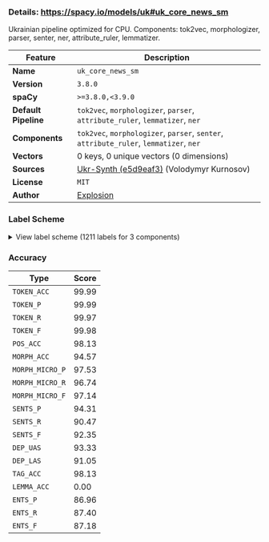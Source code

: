 ### Details: https://spacy.io/models/uk#uk_core_news_sm

Ukrainian pipeline optimized for CPU. Components: tok2vec, morphologizer, parser, senter, ner, attribute_ruler, lemmatizer.

| Feature | Description |
| --- | --- |
| **Name** | `uk_core_news_sm` |
| **Version** | `3.8.0` |
| **spaCy** | `>=3.8.0,<3.9.0` |
| **Default Pipeline** | `tok2vec`, `morphologizer`, `parser`, `attribute_ruler`, `lemmatizer`, `ner` |
| **Components** | `tok2vec`, `morphologizer`, `parser`, `senter`, `attribute_ruler`, `lemmatizer`, `ner` |
| **Vectors** | 0 keys, 0 unique vectors (0 dimensions) |
| **Sources** | [Ukr-Synth (e5d9eaf3)](https://huggingface.co/datasets/ukr-models/Ukr-Synth) (Volodymyr Kurnosov) |
| **License** | `MIT` |
| **Author** | [Explosion](https://explosion.ai) |

### Label Scheme

<details>

<summary>View label scheme (1211 labels for 3 components)</summary>

| Component | Labels |
| --- | --- |
| **`morphologizer`** | `POS=CCONJ`, `Degree=Cmp\|POS=ADV`, `Aspect=Imp\|Mood=Ind\|Number=Plur\|POS=VERB\|Person=3\|Tense=Pres\|VerbForm=Fin`, `Animacy=Inan\|Case=Nom\|Gender=Fem\|Number=Plur\|POS=NOUN`, `Animacy=Inan\|Case=Gen\|Gender=Masc\|Number=Sing\|POS=NOUN`, `Animacy=Inan\|Case=Ins\|Gender=Fem\|Number=Sing\|POS=NOUN`, `POS=PUNCT`, `Case=Gen\|Number=Plur\|POS=DET\|PronType=Dem`, `Animacy=Inan\|Case=Gen\|Gender=Fem\|Number=Plur\|POS=NOUN`, `POS=ADV\|PronType=Rel`, `POS=PART`, `Aspect=Imp\|Mood=Ind\|Number=Plur\|POS=VERB\|Tense=Past\|VerbForm=Fin`, `Aspect=Imp\|POS=VERB\|VerbForm=Inf`, `Animacy=Inan\|Case=Nom\|Gender=Masc\|Number=Plur\|POS=NOUN`, `Animacy=Anim\|Case=Nom\|Gender=Masc\|Number=Plur\|POS=NOUN`, `Animacy=Inan\|Case=Acc\|Gender=Masc\|Number=Plur\|POS=NOUN`, `Case=Loc\|POS=ADP`, `Case=Loc\|Gender=Masc\|Number=Sing\|POS=ADJ`, `Animacy=Inan\|Case=Loc\|Gender=Masc\|Number=Sing\|POS=NOUN`, `Animacy=Anim\|Case=Nom\|Gender=Masc\|Number=Sing\|POS=NOUN`, `Animacy=Anim\|Case=Nom\|Gender=Masc\|NameType=Giv\|Number=Sing\|POS=PROPN`, `Animacy=Anim\|Case=Nom\|Gender=Masc\|NameType=Sur\|Number=Sing\|POS=PROPN`, `POS=ADV`, `Aspect=Imp\|Gender=Masc\|Mood=Ind\|Number=Sing\|POS=VERB\|Tense=Past\|VerbForm=Fin`, `Animacy=Inan\|Case=Loc\|Gender=Masc\|Number=Plur\|POS=NOUN`, `Case=Gen\|POS=ADP`, `Animacy=Inan\|Case=Gen\|Gender=Neut\|Number=Sing\|POS=PRON\|PronType=Dem`, `Case=Loc\|Gender=Masc\|NumType=Ord\|Number=Sing\|POS=ADJ\|Uninflect=Yes`, `Abbr=Yes\|Animacy=Inan\|Case=Loc\|Gender=Masc\|Number=Sing\|POS=NOUN\|Uninflect=Yes`, `Case=Nom\|NumType=Card\|POS=DET\|PronType=Ind`, `Animacy=Anim\|Case=Gen\|Gender=Masc\|Number=Plur\|POS=NOUN`, `Animacy=Inan\|Case=Acc\|Gender=Neut\|Number=Sing\|POS=NOUN`, `Case=Gen\|Number=Plur\|POS=ADJ`, `Animacy=Inan\|Case=Gen\|Gender=Neut\|Number=Plur\|POS=NOUN`, `Case=Loc\|Number=Plur\|POS=ADJ`, `POS=SCONJ`, `Aspect=Imp\|Mood=Ind\|Number=Sing\|POS=VERB\|Person=3\|Tense=Pres\|VerbForm=Fin`, `Aspect=Perf\|POS=VERB\|VerbForm=Inf`, `Degree=Pos\|POS=ADV`, `Aspect=Imp\|Mood=Ind\|Number=Sing\|POS=VERB\|Person=1\|Tense=Pres\|VerbForm=Fin`, `Animacy=Anim\|Case=Nom\|Number=Plur\|POS=PRON\|Person=2\|PronType=Prs`, `Aspect=Perf\|Mood=Ind\|Number=Plur\|POS=VERB\|Person=2\|Tense=Fut\|VerbForm=Fin`, `Animacy=Inan\|Case=Acc\|Gender=Masc\|Number=Sing\|POS=DET\|Poss=Yes\|PronType=Prs\|Reflex=Yes`, `Animacy=Inan\|Case=Acc\|Gender=Masc\|Number=Sing\|POS=NOUN`, `Case=Loc\|Gender=Neut\|Number=Sing\|POS=DET\|PronType=Dem`, `Animacy=Inan\|Case=Loc\|Gender=Neut\|Number=Sing\|POS=NOUN`, `Animacy=Inan\|Case=Acc\|Gender=Masc\|Number=Sing\|POS=DET\|PronType=Dem`, `Animacy=Inan\|Case=Acc\|Degree=Pos\|Gender=Masc\|Number=Sing\|POS=ADJ`, `Animacy=Inan\|Case=Acc\|Gender=Masc\|Number=Sing\|POS=ADJ`, `Aspect=Perf\|Mood=Ind\|POS=VERB\|Person=0\|VerbForm=Fin`, `Case=Gen\|Gender=Masc\|NumType=Ord\|Number=Sing\|POS=ADJ\|Uninflect=Yes`, `Animacy=Inan\|Case=Loc\|Gender=Fem\|Number=Sing\|POS=PROPN`, `Aspect=Imp\|Mood=Ind\|Number=Plur\|POS=VERB\|Person=1\|Tense=Pres\|VerbForm=Fin`, `Animacy=Anim\|Case=Acc\|Number=Plur\|POS=DET\|PronType=Tot`, `POS=PART\|Polarity=Neg`, `Animacy=Inan\|Case=Gen\|Gender=Neut\|Number=Plur\|POS=NOUN\|Uninflect=Yes`, `Animacy=Inan\|Case=Gen\|Gender=Fem\|Number=Sing\|POS=NOUN`, `POS=PUNCT\|PunctType=Quot`, `POS=PUNCT\|PunctType=Dash`, `Aspect=Perf\|Gender=Masc\|Mood=Ind\|Number=Sing\|POS=VERB\|Tense=Past\|VerbForm=Fin`, `POS=ADV\|PronType=Dem`, `Animacy=Inan\|Case=Nom\|Gender=Fem\|Number=Sing\|POS=NOUN`, `Animacy=Inan\|Case=Gen\|Gender=Fem\|Number=Sing\|POS=PROPN`, `Case=Acc\|POS=ADP`, `Animacy=Inan\|Case=Acc\|Gender=Fem\|Number=Sing\|POS=NOUN`, `Case=Gen\|Gender=Masc\|Number=Sing\|POS=DET\|PronType=Ind`, `Aspect=Perf\|Case=Gen\|Gender=Masc\|Number=Sing\|POS=ADJ\|VerbForm=Part\|Voice=Pass`, `Animacy=Inan\|Case=Gen\|Gender=Neut\|Number=Sing\|POS=NOUN`, `Foreign=Yes\|POS=X`, `Aspect=Perf\|Mood=Ind\|Number=Plur\|POS=VERB\|Tense=Past\|VerbForm=Fin`, `Case=Ins\|POS=ADP`, `Animacy=Inan\|Case=Ins\|Gender=Fem\|Number=Plur\|POS=NOUN`, `Animacy=Inan\|Case=Acc\|Gender=Neut\|Number=Sing\|POS=PRON\|PronType=Dem`, `Case=Nom\|Number=Plur\|POS=ADJ`, `Animacy=Anim\|Case=Nom\|Gender=Fem\|Number=Plur\|POS=NOUN`, `Abbr=Yes\|Animacy=Inan\|Case=Gen\|Gender=Neut\|Number=Sing\|POS=NOUN\|Uninflect=Yes`, `Animacy=Inan\|Case=Nom\|Gender=Masc\|Number=Sing\|POS=NOUN`, `Animacy=Inan\|Case=Nom\|Gender=Fem\|Number=Sing\|POS=PROPN`, `Animacy=Inan\|Case=Acc\|Number=Ptan\|POS=NOUN`, `Case=Nom\|Number=Plur\|POS=DET\|PronType=Rel`, `Case=Ins\|Number=Plur\|POS=PRON\|Person=3\|PronType=Prs`, `Aspect=Imp\|Mood=Ind\|Number=Plur\|POS=AUX\|Tense=Past\|VerbForm=Fin`, `Aspect=Perf\|Case=Nom\|Number=Plur\|POS=ADJ\|VerbForm=Part\|Voice=Pass`, `Aspect=Perf\|Case=Nom\|Gender=Masc\|Number=Sing\|POS=ADJ\|VerbForm=Part\|Voice=Pass`, `Case=Nom\|Number=Plur\|POS=DET\|Person=3\|Poss=Yes\|PronType=Prs\|Uninflect=Yes`, `Animacy=Inan\|Case=Nom\|Gender=Neut\|Number=Plur\|POS=NOUN`, `Aspect=Imp\|Gender=Masc\|Mood=Ind\|Number=Sing\|POS=AUX\|Tense=Past\|VerbForm=Fin`, `Case=Ins\|Degree=Pos\|Gender=Masc\|Number=Sing\|POS=ADJ`, `Animacy=Inan\|Case=Dat\|POS=PRON\|PronType=Neg`, `Case=Nom\|Degree=Pos\|Number=Plur\|POS=ADJ`, `Animacy=Anim\|Case=Acc\|Gender=Masc\|Number=Plur\|POS=NOUN`, `POS=SPACE`, `Case=Nom\|Gender=Fem\|Number=Sing\|POS=DET\|PronType=Tot`, `Case=Ins\|Gender=Fem\|Number=Sing\|POS=ADJ`, `Animacy=Inan\|Case=Ins\|Gender=Masc\|Number=Sing\|POS=NOUN`, `Animacy=Inan\|Case=Nom\|Gender=Neut\|Number=Sing\|POS=PRON\|PronType=Dem`, `Case=Nom\|Gender=Masc\|Number=Sing\|POS=ADJ`, `Case=Gen\|Degree=Pos\|Number=Plur\|POS=ADJ`, `Aspect=Perf\|Mood=Ind\|Number=Sing\|POS=VERB\|Person=3\|Tense=Fut\|VerbForm=Fin`, `Case=Ins\|Gender=Masc\|Number=Sing\|POS=ADJ`, `Aspect=Perf\|POS=VERB\|Tense=Past\|VerbForm=Conv`, `Animacy=Inan\|Case=Acc\|Gender=Fem\|Number=Plur\|POS=NOUN`, `Aspect=Imp\|Case=Gen\|Gender=Neut\|Number=Sing\|POS=ADJ\|VerbForm=Part\|Voice=Pass`, `Aspect=Perf\|Mood=Ind\|Number=Plur\|POS=VERB\|Person=3\|Tense=Fut\|VerbForm=Fin`, `Case=Acc\|Degree=Cmp\|Gender=Fem\|Number=Sing\|POS=ADJ`, `Animacy=Inan\|Case=Loc\|Gender=Fem\|Number=Sing\|POS=NOUN`, `Animacy=Inan\|Case=Acc\|Degree=Pos\|Number=Plur\|POS=ADJ`, `Case=Loc\|Degree=Pos\|Gender=Fem\|Number=Sing\|POS=ADJ`, `Animacy=Anim\|Case=Gen\|Number=Plur\|POS=PRON\|Person=2\|PronType=Prs`, `Case=Nom\|NumType=Card\|POS=DET\|PronType=Dem`, `Animacy=Anim\|Case=Gen\|Number=Ptan\|POS=NOUN`, `Animacy=Inan\|Case=Loc\|Gender=Masc\|Number=Sing\|POS=PROPN`, `Case=Gen\|Gender=Masc\|Number=Sing\|POS=ADJ`, `Animacy=Anim\|Case=Acc\|Gender=Fem\|Number=Sing\|POS=NOUN`, `Aspect=Perf\|Case=Gen\|Number=Plur\|POS=ADJ\|VerbForm=Part\|Voice=Pass`, `Case=Nom\|Gender=Fem\|Number=Sing\|POS=PRON\|Person=3\|PronType=Prs`, `Aspect=Perf\|Gender=Fem\|Mood=Ind\|Number=Sing\|POS=VERB\|Tense=Past\|VerbForm=Fin`, `Animacy=Inan\|Case=Gen\|Number=Ptan\|POS=NOUN`, `Abbr=Yes\|Animacy=Anim\|Case=Nom\|Gender=Masc\|NameType=Giv\|Number=Sing\|POS=PROPN\|Uninflect=Yes`, `Abbr=Yes\|Animacy=Anim\|Case=Nom\|Gender=Masc\|NameType=Sur\|Number=Sing\|POS=PROPN\|Uninflect=Yes`, `Animacy=Anim\|Case=Nom\|Gender=Masc\|Number=Sing\|POS=PRON\|PronType=Int`, `Animacy=Inan\|Case=Nom\|Gender=Neut\|Number=Sing\|POS=PRON\|PronType=Int`, `Case=Acc\|Gender=Neut\|Number=Sing\|POS=ADJ`, `Case=Nom\|Gender=Fem\|Number=Sing\|POS=ADJ`, `Animacy=Anim\|Case=Nom\|Number=Plur\|POS=PRON\|Person=1\|PronType=Prs`, `Animacy=Inan\|Case=Acc\|Number=Plur\|POS=ADJ`, `Animacy=Inan\|Case=Nom\|Gender=Masc\|Number=Sing\|POS=PROPN\|Uninflect=Yes`, `Aspect=Perf\|Mood=Ind\|Number=Plur\|POS=VERB\|Person=1\|Tense=Fut\|VerbForm=Fin`, `Case=Gen\|Gender=Fem\|Number=Sing\|POS=ADJ`, `Case=Acc\|Gender=Neut\|NumType=Ord\|Number=Sing\|POS=ADJ\|Uninflect=Yes`, `Animacy=Inan\|Case=Dat\|Gender=Neut\|Number=Sing\|POS=NOUN`, `Case=Nom\|Gender=Fem\|Number=Sing\|POS=DET\|PronType=Rel`, `Animacy=Anim\|Case=Gen\|Gender=Fem\|Number=Sing\|POS=NOUN`, `Aspect=Perf\|Case=Loc\|Degree=Pos\|Gender=Masc\|Number=Sing\|POS=ADJ\|VerbForm=Part\|Voice=Pass`, `Animacy=Anim\|Case=Gen\|Gender=Masc\|Number=Sing\|POS=NOUN`, `Case=Gen\|Degree=Pos\|Gender=Masc\|Number=Sing\|POS=ADJ`, `Case=Nom\|NumType=Card\|POS=NUM\|Uninflect=Yes`, `Case=Nom\|Degree=Pos\|Gender=Neut\|Number=Sing\|POS=ADJ`, `Animacy=Inan\|Case=Nom\|Gender=Neut\|Number=Sing\|POS=NOUN`, `Animacy=Inan\|Case=Acc\|Number=Plur\|POS=DET\|PronType=Tot`, `Case=Ins\|Gender=Masc\|Number=Sing\|POS=DET\|PronType=Dem`, `Animacy=Inan\|Case=Gen\|Gender=Masc\|Number=Sing\|POS=PROPN`, `Abbr=Yes\|Animacy=Inan\|Case=Acc\|Gender=Masc\|Number=Sing\|POS=PROPN\|Uninflect=Yes`, `Animacy=Anim\|Case=Nom\|Gender=Fem\|Number=Sing\|POS=NOUN`, `Animacy=Anim\|Case=Nom\|Gender=Fem\|NameType=Giv\|Number=Sing\|POS=PROPN`, `Animacy=Anim\|Case=Nom\|Gender=Fem\|NameType=Sur\|Number=Sing\|POS=PROPN`, `Animacy=Anim\|Case=Dat\|Gender=Masc\|Number=Sing\|POS=NOUN`, `Animacy=Anim\|Case=Acc\|Gender=Fem\|NameType=Giv\|Number=Sing\|POS=PROPN`, `Animacy=Anim\|Case=Acc\|Gender=Fem\|NameType=Sur\|Number=Sing\|POS=PROPN`, `Case=Acc\|Gender=Masc\|Number=Sing\|POS=DET\|Person=3\|Poss=Yes\|PronType=Prs\|Uninflect=Yes`, `Animacy=Anim\|Case=Nom\|Number=Sing\|POS=PRON\|Person=1\|PronType=Prs`, `Animacy=Inan\|Case=Acc\|Gender=Fem\|Number=Sing\|POS=PROPN`, `Case=Acc\|Degree=Pos\|Gender=Fem\|Number=Sing\|POS=ADJ`, `Animacy=Anim\|Case=Ins\|Gender=Masc\|Number=Sing\|POS=NOUN`, `Animacy=Inan\|Case=Gen\|Gender=Masc\|Number=Plur\|POS=NOUN`, `Animacy=Inan\|Case=Nom\|Gender=Neut\|Number=Sing\|POS=NOUN\|Uninflect=Yes`, `Animacy=Inan\|Case=Gen\|Gender=Neut\|Number=Sing\|POS=NOUN\|Uninflect=Yes`, `Case=Loc\|Number=Plur\|POS=DET\|PronType=Ind`, `Animacy=Inan\|Case=Loc\|Gender=Neut\|Number=Sing\|POS=NOUN\|Uninflect=Yes`, `Animacy=Inan\|Case=Loc\|Gender=Fem\|Number=Plur\|POS=NOUN`, `Case=Ins\|Number=Plur\|POS=ADJ`, `Case=Gen\|NumType=Card\|POS=NUM\|Uninflect=Yes`, `Animacy=Anim\|Case=Gen\|Gender=Fem\|Number=Plur\|POS=NOUN`, `Case=Ins\|Gender=Masc\|Number=Sing\|POS=PRON\|Person=3\|PronType=Prs`, `Animacy=Anim\|Case=Dat\|Gender=Fem\|NameType=Giv\|Number=Sing\|POS=PROPN`, `Animacy=Anim\|Case=Nom\|Gender=Fem\|NameType=Sur\|Number=Sing\|POS=PROPN\|Uninflect=Yes`, `Abbr=Yes\|Animacy=Inan\|Case=Nom\|Gender=Neut\|Number=Sing\|POS=PROPN\|Uninflect=Yes`, `Animacy=Anim\|Case=Ins\|Gender=Masc\|Number=Plur\|POS=NOUN`, `Aspect=Perf\|Case=Acc\|Gender=Neut\|Number=Sing\|POS=ADJ\|VerbForm=Part\|Voice=Pass`, `Aspect=Imp\|Mood=Imp\|Number=Plur\|POS=VERB\|Person=2\|VerbForm=Fin`, `Case=Loc\|Gender=Neut\|NumType=Ord\|Number=Sing\|POS=ADJ\|Uninflect=Yes`, `Abbr=Yes\|Animacy=Inan\|Case=Loc\|Gender=Neut\|Number=Sing\|POS=NOUN\|Uninflect=Yes`, `Case=Acc\|NumType=Card\|POS=DET\|PronType=Ind`, `Case=Nom\|Gender=Masc\|Number=Sing\|POS=PRON\|Person=3\|PronType=Prs`, `Abbr=Yes\|Animacy=Inan\|Case=Ins\|Gender=Masc\|Number=Sing\|POS=NOUN\|Uninflect=Yes`, `Animacy=Inan\|Case=Ins\|Gender=Masc\|Number=Plur\|POS=NOUN`, `Case=Ins\|Gender=Masc\|Number=Sing\|POS=DET\|PronType=Tot`, `Case=Nom\|Degree=Pos\|Gender=Fem\|Number=Sing\|POS=ADJ`, `Case=Acc\|NumType=Card\|POS=NUM\|Uninflect=Yes`, `Animacy=Inan\|Case=Acc\|Gender=Fem\|NumType=Card\|Number=Plur\|POS=NOUN`, `Case=Gen\|Degree=Cmp\|Number=Plur\|POS=ADJ`, `Case=Acc\|Gender=Fem\|Number=Sing\|POS=DET\|Person=1\|Poss=Yes\|PronType=Prs`, `Case=Gen\|Number=Plur\|POS=DET\|Person=3\|Poss=Yes\|PronType=Prs`, `Animacy=Inan\|Case=Acc\|Degree=Pos\|Gender=Masc\|NumType=Ord\|Number=Sing\|POS=ADJ`, `Case=Ins\|Gender=Masc\|Number=Sing\|POS=DET\|PronType=Rel`, `Case=Acc\|Gender=Fem\|Number=Sing\|POS=DET\|PronType=Tot`, `Case=Acc\|Gender=Fem\|Number=Sing\|POS=ADJ`, `Case=Nom\|Number=Plur\|POS=DET\|PronType=Dem`, `Animacy=Anim\|Case=Nom\|Gender=Masc\|Number=Sing\|POS=PRON\|PronType=Rel`, `Degree=Abs\|POS=ADV`, `Animacy=Anim\|Case=Acc\|Gender=Masc\|Number=Sing\|POS=NOUN`, `Case=Nom\|Gender=Masc\|Number=Sing\|POS=DET\|PronType=Tot\|Variant=Short`, `Case=Dat\|Gender=Masc\|Number=Sing\|POS=PRON\|Person=3\|PronType=Prs`, `Case=Acc\|Gender=Fem\|Number=Sing\|POS=DET\|PronType=Dem`, `Hyph=Yes\|POS=ADJ\|Variant=Short`, `Case=Nom\|Degree=Sup\|Gender=Fem\|Number=Sing\|POS=ADJ`, `Degree=Sup\|POS=ADV`, `Case=Gen\|Gender=Masc\|Number=Sing\|POS=DET\|PronType=Dem`, `Case=Nom\|Gender=Fem\|Number=Sing\|POS=DET\|PronType=Dem`, `Animacy=Inan\|Case=Ins\|Gender=Neut\|Number=Sing\|POS=PRON\|PronType=Dem`, `Case=Acc\|Gender=Fem\|Number=Sing\|POS=PRON\|Person=3\|PronType=Prs`, `Case=Nom\|Gender=Neut\|Number=Sing\|POS=ADJ`, `Abbr=Yes\|Animacy=Inan\|Case=Nom\|Gender=Masc\|Number=Sing\|POS=PROPN\|Uninflect=Yes`, `Animacy=Inan\|Case=Acc\|Number=Plur\|POS=DET\|PronType=Rel`, `Abbr=Yes\|Animacy=Inan\|Case=Gen\|Gender=Fem\|Number=Sing\|POS=PROPN\|Uninflect=Yes`, `Case=Loc\|Gender=Fem\|Number=Sing\|POS=ADJ`, `Abbr=Yes\|Animacy=Anim\|Case=Ins\|Gender=Fem\|Number=Sing\|POS=PROPN\|Uninflect=Yes`, `Case=Acc\|Gender=Fem\|Number=Sing\|POS=DET\|Poss=Yes\|PronType=Prs\|Reflex=Yes`, `Case=Loc\|Degree=Pos\|Number=Plur\|POS=ADJ`, `Case=Gen\|Degree=Pos\|Gender=Fem\|Number=Sing\|POS=ADJ`, `Abbr=Yes\|Animacy=Inan\|Case=Gen\|Gender=Fem\|Number=Sing\|POS=NOUN\|Uninflect=Yes`, `Animacy=Inan\|Case=Nom\|Gender=Masc\|Number=Sing\|POS=PROPN`, `Animacy=Inan\|Case=Gen\|Number=Ptan\|POS=PROPN`, `Aspect=Imp\|Mood=Ind\|Number=Sing\|POS=VERB\|Person=3\|Polarity=Neg\|Tense=Pres\|VerbForm=Fin`, `Aspect=Imp\|POS=AUX\|VerbForm=Inf`, `Aspect=Imp\|Gender=Neut\|Mood=Ind\|Number=Sing\|POS=VERB\|Tense=Past\|VerbForm=Fin`, `Animacy=Inan\|Case=Nom\|Number=Plur\|POS=PROPN\|Uninflect=Yes`, `Case=Dat\|Gender=Masc\|Number=Sing\|POS=DET\|PronType=Dem`, `Case=Dat\|Degree=Pos\|Gender=Masc\|Number=Sing\|POS=ADJ`, `Animacy=Inan\|Case=Dat\|Gender=Masc\|Number=Sing\|POS=NOUN`, `POS=INTJ`, `Case=Acc\|Gender=Fem\|NumType=Ord\|Number=Sing\|POS=ADJ`, `Aspect=Imp\|Case=Acc\|Gender=Fem\|Number=Sing\|POS=ADJ\|VerbForm=Part\|Voice=Pass`, `Case=Loc\|Gender=Fem\|NumType=Ord\|Number=Sing\|POS=ADJ`, `Aspect=Imp\|Mood=Ind\|Number=Sing\|POS=AUX\|Person=3\|Tense=Fut\|VerbForm=Fin`, `Case=Acc\|Gender=Neut\|Number=Sing\|POS=DET\|PronType=Rel`, `Aspect=Perf\|Gender=Neut\|Mood=Ind\|Number=Sing\|POS=VERB\|Tense=Past\|VerbForm=Fin`, `Case=Dat\|Number=Plur\|POS=ADJ`, `Animacy=Inan\|Case=Dat\|Gender=Fem\|Number=Plur\|POS=NOUN`, `Abbr=Yes\|Animacy=Inan\|Case=Nom\|Gender=Neut\|Number=Sing\|POS=NOUN\|Uninflect=Yes`, `Case=Dat\|Gender=Fem\|Number=Sing\|POS=ADJ`, `Animacy=Inan\|Case=Dat\|Gender=Fem\|Number=Sing\|POS=NOUN`, `Case=Acc\|Number=Plur\|POS=PRON\|Person=3\|PronType=Prs`, `Animacy=Inan\|Case=Gen\|Foreign=Yes\|Gender=Masc\|Number=Sing\|POS=X\|Uninflect=Yes`, `Aspect=Imp\|Gender=Neut\|Mood=Ind\|Number=Sing\|POS=AUX\|Tense=Past\|VerbForm=Fin`, `Case=Acc\|Gender=Fem\|NumType=Card\|POS=NUM\|Uninflect=Yes`, `Animacy=Inan\|Case=Acc\|Gender=Neut\|Number=Plur\|POS=NOUN\|Uninflect=Yes`, `Case=Loc\|NumType=Card\|POS=NUM\|Uninflect=Yes`, `Aspect=Perf\|Case=Loc\|Number=Plur\|POS=ADJ\|VerbForm=Part\|Voice=Pass`, `Animacy=Anim\|Case=Dat\|Gender=Masc\|Number=Plur\|POS=NOUN`, `Animacy=Anim\|Case=Gen\|Number=Plur\|POS=PRON\|Person=1\|PronType=Prs`, `Case=Ins\|Gender=Fem\|Number=Sing\|POS=DET\|PronType=Ind`, `Animacy=Inan\|Case=Gen\|Gender=Neut\|Number=Sing\|POS=PRON\|PronType=Ind`, `Animacy=Inan\|Case=Nom\|Gender=Neut\|Number=Sing\|POS=PRON\|PronType=Rel`, `Animacy=Anim\|Case=Ins\|Number=Plur\|POS=PRON\|Person=1\|PronType=Prs`, `Case=Nom\|Gender=Masc\|Number=Sing\|POS=DET\|PronType=Rel`, `Animacy=Anim\|Case=Dat\|Gender=Fem\|Number=Plur\|POS=NOUN`, `Animacy=Anim\|Case=Gen\|Gender=Masc\|NameType=Giv\|Number=Sing\|POS=PROPN`, `Animacy=Anim\|Case=Gen\|Gender=Masc\|NameType=Sur\|Number=Sing\|POS=PROPN`, `Animacy=Anim\|Case=Acc\|Gender=Masc\|Number=Sing\|POS=DET\|Poss=Yes\|PronType=Prs\|Reflex=Yes`, `Animacy=Anim\|Case=Acc\|Gender=Masc\|NameType=Giv\|Number=Sing\|POS=PROPN`, `Animacy=Anim\|Case=Acc\|Gender=Masc\|NameType=Sur\|Number=Sing\|POS=PROPN`, `Animacy=Inan\|Case=Loc\|Number=Ptan\|POS=NOUN`, `Case=Gen\|Gender=Neut\|NumType=Ord\|Number=Sing\|POS=ADJ\|Uninflect=Yes`, `Case=Nom\|NumType=Card\|POS=NUM`, `POS=SYM`, `Case=Loc\|Gender=Neut\|NumType=Ord\|Number=Sing\|POS=ADJ`, `Case=Ins\|NumType=Card\|POS=NUM\|Uninflect=Yes`, `Case=Loc\|Gender=Masc\|Number=Sing\|POS=DET\|Poss=Yes\|PronType=Prs\|Reflex=Yes`, `Animacy=Inan\|Case=Ins\|Gender=Neut\|Number=Sing\|POS=NOUN`, `Case=Acc\|NumType=Card\|POS=NUM`, `Case=Gen\|Gender=Neut\|Number=Sing\|POS=ADJ`, `Abbr=Yes\|Animacy=Inan\|Case=Nom\|Gender=Fem\|Number=Sing\|POS=NOUN\|Uninflect=Yes`, `Case=Gen\|POS=PRON\|PronType=Prs\|Reflex=Yes`, `Animacy=Inan\|Case=Nom\|Gender=Neut\|Number=Sing\|POS=PRON\|PronType=Tot`, `Aspect=Imp\|Mood=Ind\|Number=Sing\|POS=VERB\|Person=3\|Tense=Fut\|VerbForm=Fin`, `Aspect=Imp\|Mood=Ind\|Number=Plur\|POS=VERB\|Person=1\|Tense=Fut\|VerbForm=Fin`, `Aspect=Perf\|Case=Ins\|Number=Plur\|POS=ADJ\|VerbForm=Part\|Voice=Pass`, `Case=Ins\|Degree=Pos\|Gender=Neut\|Number=Sing\|POS=ADJ`, `Aspect=Imp\|POS=VERB\|Tense=Pres\|VerbForm=Conv`, `Animacy=Inan\|Case=Acc\|Gender=Neut\|Number=Sing\|POS=PRON\|PronType=Tot`, `Abbr=Yes\|Animacy=Inan\|Case=Nom\|Gender=Masc\|Number=Sing\|POS=NOUN\|Uninflect=Yes`, `Abbr=Yes\|Animacy=Inan\|Case=Gen\|Gender=Masc\|Number=Sing\|POS=NOUN\|Uninflect=Yes`, `Case=Dat\|Number=Plur\|POS=PRON\|Person=3\|PronType=Prs`, `Animacy=Inan\|Case=Acc\|Number=Plur\|POS=DET\|Poss=Yes\|PronType=Prs\|Reflex=Yes`, `Animacy=Inan\|Case=Acc\|Gender=Neut\|Number=Plur\|POS=NOUN`, `Animacy=Anim\|Case=Acc\|Gender=Masc\|Number=Sing\|POS=ADJ`, `Case=Ins\|Degree=Pos\|Gender=Fem\|Number=Sing\|POS=ADJ`, `Aspect=Perf\|Mood=Imp\|Number=Plur\|POS=VERB\|Person=2\|VerbForm=Fin`, `Case=Dat\|POS=PRON\|PronType=Prs\|Reflex=Yes`, `Case=Nom\|Gender=Fem\|Number=Sing\|POS=DET\|PronType=Ind`, `Case=Loc\|Gender=Masc\|Number=Sing\|POS=DET\|PronType=Dem`, `Animacy=Inan\|Case=Acc\|Gender=Masc\|NumType=Card\|POS=NUM`, `Animacy=Inan\|Case=Acc\|Gender=Masc\|Number=Sing\|POS=PROPN\|Uninflect=Yes`, `Case=Nom\|Degree=Pos\|Gender=Masc\|NumType=Ord\|Number=Sing\|POS=ADJ`, `Animacy=Anim\|Case=Nom\|Gender=Fem\|NameType=Giv\|Number=Sing\|POS=PROPN\|Uninflect=Yes`, `Case=Gen\|NumType=Card\|POS=NUM`, `Case=Ins\|Number=Plur\|POS=DET\|PronType=Rel`, `Case=Nom\|Gender=Fem\|Number=Sing\|POS=DET\|Person=2\|Poss=Yes\|PronType=Prs`, `Animacy=Anim\|Case=Nom\|Gender=Masc\|NameType=Sur\|Number=Sing\|POS=PROPN\|Uninflect=Yes`, `Animacy=Inan\|Case=Dat\|Gender=Fem\|Number=Sing\|POS=PROPN`, `Case=Nom\|Gender=Fem\|NumType=Ord\|Number=Sing\|POS=ADJ`, `Animacy=Inan\|Case=Nom\|Gender=Fem\|Number=Sing\|POS=PROPN\|Uninflect=Yes`, `Case=Loc\|Gender=Masc\|Number=Sing\|POS=DET\|PronType=Prs\|Reflex=Yes`, `Animacy=Inan\|Case=Ins\|Gender=Fem\|Number=Sing\|POS=PROPN`, `Case=Ins\|Gender=Fem\|Number=Sing\|POS=DET\|Poss=Yes\|PronType=Prs\|Reflex=Yes`, `Case=Gen\|Number=Plur\|POS=DET\|PronType=Tot`, `Animacy=Anim\|Case=Acc\|Gender=Fem\|Number=Plur\|POS=NOUN`, `Case=Gen\|Number=Plur\|POS=PRON\|Person=3\|PronType=Prs`, `Case=Gen\|Number=Plur\|POS=DET\|PronType=Prs\|Reflex=Yes`, `Case=Dat\|Gender=Masc\|Number=Sing\|POS=DET\|PronType=Tot`, `Aspect=Imp\|Mood=Ind\|Number=Plur\|POS=VERB\|Person=2\|Tense=Pres\|VerbForm=Fin`, `Case=Gen\|Gender=Fem\|Number=Sing\|POS=DET\|PronType=Rel`, `Aspect=Perf\|Case=Ins\|Gender=Masc\|Number=Sing\|POS=ADJ\|VerbForm=Part\|Voice=Pass`, `Aspect=Imp\|Mood=Ind\|Number=Sing\|POS=VERB\|Person=1\|Tense=Fut\|VerbForm=Fin`, `Animacy=Inan\|Case=Acc\|Gender=Neut\|Number=Sing\|POS=NOUN\|Uninflect=Yes`, `Animacy=Anim\|Case=Gen\|Gender=Masc\|NameType=Sur\|Number=Sing\|POS=PROPN\|Uninflect=Yes`, `Animacy=Anim\|Case=Gen\|Gender=Fem\|NameType=Sur\|Number=Sing\|POS=PROPN\|Uninflect=Yes`, `Case=Acc\|Gender=Fem\|Number=Sing\|POS=DET\|PronType=Rel`, `Aspect=Perf\|Case=Nom\|Gender=Neut\|Number=Sing\|POS=ADJ\|VerbForm=Part\|Voice=Pass`, `Case=Nom\|Gender=Neut\|Number=Sing\|POS=DET\|Person=1\|Poss=Yes\|PronType=Prs`, `Case=Gen\|Gender=Neut\|Number=Sing\|POS=DET\|PronType=Dem`, `Animacy=Inan\|Case=Ins\|Gender=Neut\|Number=Plur\|POS=NOUN`, `Animacy=Anim\|Case=Acc\|Number=Plur\|POS=DET\|PronType=Rel`, `Case=Loc\|Number=Plur\|POS=DET\|Poss=Yes\|PronType=Prs\|Reflex=Yes`, `Case=Ins\|Number=Plur\|POS=DET\|Person=3\|Poss=Yes\|PronType=Prs\|Uninflect=Yes`, `Case=Acc\|Degree=Pos\|Gender=Neut\|Number=Sing\|POS=ADJ`, `Case=Acc\|Gender=Masc\|Number=Sing\|POS=PRON\|Person=3\|PronType=Prs`, `Animacy=Anim\|Case=Dat\|Number=Plur\|POS=PRON\|Person=2\|PronType=Prs`, `Abbr=Yes\|Animacy=Inan\|Case=Acc\|Gender=Neut\|Number=Sing\|POS=NOUN\|Uninflect=Yes`, `Animacy=Anim\|Case=Gen\|Gender=Fem\|NameType=Giv\|Number=Sing\|POS=PROPN`, `Hyph=Yes\|POS=ADJ`, `POS=ADV\|PronType=Ind`, `Case=Nom\|Gender=Masc\|Number=Sing\|POS=DET\|PronType=Prs\|Reflex=Yes`, `Case=Gen\|Gender=Fem\|NumType=Ord\|Number=Sing\|POS=ADJ`, `Animacy=Anim\|Case=Voc\|Gender=Fem\|NameType=Giv\|Number=Sing\|POS=PROPN`, `Abbr=Yes\|Animacy=Inan\|Case=Gen\|Gender=Fem\|NumType=Card\|Number=Plur\|POS=NOUN\|Uninflect=Yes`, `Abbr=Yes\|Animacy=Inan\|Case=Gen\|Gender=Fem\|Number=Plur\|POS=NOUN\|Uninflect=Yes`, `Animacy=Inan\|Case=Gen\|Gender=Fem\|NumType=Card\|Number=Sing\|POS=NOUN`, `Aspect=Imp\|Mood=Ind\|Number=Plur\|POS=AUX\|Person=3\|Tense=Pres\|VerbForm=Fin`, `Case=Nom\|Number=Plur\|POS=DET\|PronType=Ind`, `Case=Nom\|Degree=Cmp\|Number=Plur\|POS=ADJ`, `POS=ADV\|PronType=Neg`, `Case=Nom\|Number=Plur\|POS=DET\|PronType=Tot`, `Case=Gen\|Number=Plur\|POS=DET\|PronType=Rel`, `Animacy=Anim\|Case=Dat\|Number=Plur\|POS=PRON\|Person=1\|PronType=Prs`, `Animacy=Anim\|Case=Acc\|Number=Plur\|POS=DET\|PronType=Dem`, `Case=Nom\|Degree=Pos\|Gender=Masc\|Number=Sing\|POS=ADJ`, `Case=Ins\|Number=Plur\|POS=DET\|PronType=Tot`, `Case=Ins\|Degree=Pos\|Number=Plur\|POS=ADJ`, `Case=Loc\|Gender=Fem\|Number=Sing\|POS=PRON\|Person=3\|PronType=Prs`, `Aspect=Imp\|Mood=Ind\|Number=Sing\|POS=AUX\|Person=3\|Tense=Pres\|VerbForm=Fin`, `Case=Nom\|Number=Plur\|POS=PRON\|Person=3\|PronType=Prs`, `Animacy=Inan\|Case=Acc\|Gender=Neut\|Number=Sing\|POS=PRON\|PronType=Ind`, `Case=Nom\|Gender=Masc\|Number=Sing\|POS=ADJ\|Variant=Short`, `Animacy=Inan\|Case=Gen\|Gender=Masc\|Number=Plur\|POS=NOUN\|Uninflect=Yes`, `Abbr=Yes\|Animacy=Inan\|Case=Gen\|Gender=Masc\|NumType=Card\|Number=Plur\|POS=NOUN\|Uninflect=Yes`, `Case=Nom\|Gender=Masc\|Number=Sing\|POS=DET\|PronType=Ind`, `Case=Loc\|Gender=Masc\|Number=Sing\|POS=DET\|PronType=Rel`, `Animacy=Inan\|Case=Loc\|Gender=Neut\|Number=Sing\|POS=PROPN`, `Abbr=Yes\|Animacy=Inan\|Case=Gen\|Gender=Neut\|Number=Sing\|POS=PROPN\|Uninflect=Yes`, `Animacy=Anim\|Case=Acc\|Number=Plur\|POS=ADJ`, `Case=Gen\|Gender=Fem\|Number=Sing\|POS=DET\|PronType=Tot`, `Case=Ins\|Gender=Masc\|Number=Sing\|POS=DET\|PronType=Ind`, `Aspect=Imp\|Gender=Fem\|Mood=Ind\|Number=Sing\|POS=VERB\|Tense=Past\|VerbForm=Fin`, `Animacy=Anim\|Case=Gen\|Number=Sing\|POS=PRON\|Person=1\|PronType=Prs`, `Case=Loc\|Degree=Pos\|Gender=Masc\|Number=Sing\|POS=ADJ`, `Case=Gen\|Gender=Neut\|Number=Sing\|POS=DET\|Person=1\|Poss=Yes\|PronType=Prs`, `POS=PART\|PartType=Conseq`, `Animacy=Inan\|Case=Acc\|Gender=Masc\|Number=Sing\|POS=DET\|PronType=Prs\|Reflex=Yes`, `Case=Nom\|Degree=Cmp\|Gender=Masc\|Number=Sing\|POS=ADJ`, `Animacy=Anim\|Case=Nom\|Gender=Masc\|Number=Sing\|POS=PROPN`, `Animacy=Inan\|Case=Gen\|Gender=Neut\|Number=Sing\|POS=PROPN\|Uninflect=Yes`, `Case=Nom\|Gender=Neut\|Number=Sing\|POS=DET\|PronType=Dem`, `Case=Gen\|Gender=Masc\|Number=Sing\|POS=DET\|Poss=Yes\|PronType=Prs\|Reflex=Yes`, `Case=Gen\|Gender=Fem\|Number=Sing\|POS=DET\|PronType=Dem`, `Case=Gen\|Degree=Pos\|Gender=Neut\|Number=Sing\|POS=ADJ`, `Aspect=Perf\|Case=Nom\|Gender=Fem\|Number=Sing\|POS=ADJ\|VerbForm=Part\|Voice=Pass`, `Animacy=Anim\|Case=Ins\|Number=Sing\|POS=PRON\|Person=1\|PronType=Prs`, `Case=Gen\|Degree=Cmp\|Gender=Neut\|Number=Sing\|POS=ADJ`, `Case=Gen\|NumType=Card\|POS=DET\|PronType=Ind`, `Mood=Cnd\|POS=AUX`, `Abbr=Yes\|Animacy=Inan\|Case=Acc\|Gender=Masc\|Number=Sing\|POS=NOUN\|Uninflect=Yes`, `Animacy=Inan\|Case=Acc\|Gender=Masc\|NumType=Ord\|Number=Sing\|POS=ADJ`, `Aspect=Imp\|Case=Gen\|Number=Plur\|POS=ADJ\|VerbForm=Part\|Voice=Pass`, `Aspect=Perf\|Case=Loc\|Gender=Masc\|Number=Sing\|POS=ADJ\|VerbForm=Part\|Voice=Pass`, `Case=Loc\|Gender=Fem\|Number=Sing\|POS=DET\|PronType=Ind`, `Animacy=Inan\|Case=Acc\|Number=Plur\|POS=DET\|PronType=Dem`, `Abbr=Yes\|Animacy=Inan\|Case=Nom\|Gender=Fem\|Number=Sing\|POS=PROPN\|Uninflect=Yes`, `POS=ADJ`, `Case=Loc\|Gender=Masc\|Number=Sing\|POS=DET\|PronType=Ind`, `Case=Gen\|Degree=Sup\|Number=Plur\|POS=ADJ`, `Animacy=Inan\|Case=Nom\|Gender=Masc\|Number=Sing\|POS=NOUN\|Uninflect=Yes`, `Animacy=Inan\|Case=Nom\|Number=Ptan\|POS=NOUN`, `Aspect=Perf\|Case=Acc\|Gender=Fem\|Number=Sing\|POS=ADJ\|VerbForm=Part\|Voice=Pass`, `Case=Ins\|Gender=Fem\|Number=Sing\|POS=DET\|PronType=Rel`, `Case=Gen\|Gender=Fem\|Number=Sing\|POS=DET\|Person=1\|Poss=Yes\|PronType=Prs`, `Animacy=Inan\|Case=Nom\|Gender=Masc\|Number=Plur\|POS=NOUN\|Uninflect=Yes`, `Case=Dat\|POS=ADP`, `Animacy=Inan\|Case=Loc\|Gender=Neut\|Number=Sing\|POS=PRON\|PronType=Rel`, `Animacy=Inan\|Case=Acc\|Gender=Masc\|Number=Sing\|POS=PROPN`, `Case=Nom\|Gender=Neut\|Number=Sing\|POS=DET\|PronType=Ind`, `Case=Gen\|Gender=Neut\|NumType=Card\|POS=NUM`, `Animacy=Anim\|Case=Ins\|Gender=Fem\|Number=Sing\|POS=NOUN`, `Case=Gen\|Gender=Fem\|NumType=Ord\|Number=Sing\|POS=ADJ\|Uninflect=Yes`, `Case=Loc\|Degree=Pos\|Gender=Masc\|NumType=Ord\|Number=Sing\|POS=ADJ`, `Case=Ins\|Gender=Neut\|Number=Sing\|POS=ADJ`, `Animacy=Inan\|Case=Gen\|Gender=Fem\|NumType=Card\|Number=Plur\|POS=NOUN`, `Animacy=Anim\|Case=Nom\|POS=PRON\|PronType=Ind`, `Abbr=Yes\|Animacy=Inan\|Case=Gen\|Number=Ptan\|POS=NOUN\|Uninflect=Yes`, `Case=Nom\|Gender=Masc\|Number=Sing\|POS=DET\|PronType=Neg\|Variant=Short`, `Case=Loc\|Gender=Neut\|Number=Sing\|POS=ADJ`, `Aspect=Imp\|Mood=Ind\|Number=Plur\|POS=AUX\|Person=3\|Tense=Fut\|VerbForm=Fin`, `Case=Gen\|Gender=Masc\|Number=Sing\|POS=PRON\|Person=3\|PronType=Prs`, `POS=X`, `Case=Nom\|Gender=Masc\|NumType=Card\|POS=NUM\|Uninflect=Yes`, `Animacy=Inan\|Case=Acc\|Gender=Masc\|Number=Sing\|POS=DET\|PronType=Rel`, `Aspect=Imp\|Gender=Fem\|Mood=Ind\|Number=Sing\|POS=AUX\|Tense=Past\|VerbForm=Fin`, `Animacy=Inan\|Case=Gen\|Gender=Neut\|Number=Sing\|POS=PRON\|PronType=Rel`, `Animacy=Inan\|Case=Ins\|Number=Ptan\|POS=NOUN`, `Case=Dat\|Gender=Fem\|Number=Sing\|POS=PRON\|Person=3\|PronType=Prs`, `Case=Loc\|Gender=Masc\|Number=Sing\|POS=PRON\|Person=3\|PronType=Prs`, `Animacy=Inan\|Case=Gen\|Number=Ptan\|POS=NOUN\|Uninflect=Yes`, `POS=ADV\|PronType=Int`, `Aspect=Imp\|POS=VERB\|Polarity=Neg\|Tense=Pres\|VerbForm=Conv`, `Aspect=Imp\|Mood=Ind\|Number=Sing\|POS=VERB\|Person=2\|Tense=Pres\|VerbForm=Fin`, `Animacy=Inan\|Case=Loc\|Gender=Fem\|Number=Sing\|POS=PROPN\|Uninflect=Yes`, `Case=Acc\|NumType=Card\|Number=Plur\|POS=NUM\|Uninflect=Yes`, `Animacy=Inan\|Case=Gen\|Number=Ptan\|POS=PROPN\|Uninflect=Yes`, `Case=Nom\|Degree=Sup\|Gender=Neut\|Number=Sing\|POS=ADJ`, `Aspect=Perf\|Case=Gen\|Gender=Masc\|Number=Sing\|POS=ADJ\|VerbForm=Part\|Voice=Act`, `Case=Gen\|Gender=Fem\|Number=Sing\|POS=PRON\|Person=3\|PronType=Prs`, `Animacy=Inan\|Case=Nom\|Number=Ptan\|POS=PROPN\|Uninflect=Yes`, `Animacy=Inan\|Case=Loc\|Gender=Neut\|Number=Sing\|POS=PRON\|PronType=Dem`, `Case=Loc\|Gender=Masc\|NumType=Card\|POS=NUM`, `Animacy=Inan\|Case=Loc\|Gender=Neut\|Number=Plur\|POS=NOUN`, `Animacy=Inan\|Aspect=Perf\|Case=Acc\|Number=Plur\|POS=ADJ\|VerbForm=Part\|Voice=Pass`, `Case=Dat\|Gender=Masc\|Number=Sing\|POS=DET\|PronType=Rel`, `Case=Gen\|Gender=Masc\|NumType=Card\|POS=NUM`, `Animacy=Inan\|Case=Dat\|Gender=Masc\|Number=Plur\|POS=NOUN`, `Animacy=Inan\|Aspect=Perf\|Case=Acc\|Gender=Masc\|Number=Sing\|POS=ADJ\|VerbForm=Part\|Voice=Pass`, `Case=Gen\|Gender=Fem\|Number=Sing\|POS=DET\|Poss=Yes\|PronType=Prs\|Reflex=Yes`, `Case=Gen\|Gender=Fem\|Number=Sing\|POS=DET\|PronType=Ind`, `Animacy=Anim\|Case=Nom\|POS=PRON\|PronType=Neg`, `Animacy=Anim\|Case=Ins\|Gender=Masc\|NameType=Giv\|Number=Sing\|POS=PROPN`, `Animacy=Anim\|Case=Ins\|Gender=Masc\|NameType=Sur\|Number=Sing\|POS=PROPN`, `Case=Nom\|Gender=Fem\|NumType=Card\|POS=NUM\|Uninflect=Yes`, `Case=Gen\|Gender=Fem\|Number=Sing\|POS=DET\|Person=3\|Poss=Yes\|PronType=Prs\|Uninflect=Yes`, `Aspect=Imp\|Case=Nom\|Gender=Masc\|Number=Sing\|POS=ADJ\|VerbForm=Part\|Voice=Pass`, `Animacy=Inan\|Case=Loc\|Number=Ptan\|POS=PROPN\|Uninflect=Yes`, `Aspect=Imp\|Case=Ins\|Number=Plur\|POS=ADJ\|Tense=Pres\|VerbForm=Part\|Voice=Act`, `Case=Acc\|Number=Plur\|POS=DET\|Person=3\|Poss=Yes\|PronType=Prs\|Uninflect=Yes`, `Animacy=Anim\|Case=Acc\|Number=Ptan\|POS=NOUN`, `Animacy=Anim\|Case=Gen\|Gender=Fem\|NameType=Sur\|Number=Sing\|POS=PROPN`, `Case=Gen\|Gender=Neut\|Number=Sing\|POS=PRON\|Person=3\|PronType=Prs`, `Case=Dat\|Number=Plur\|POS=DET\|Person=1\|Poss=Yes\|PronType=Prs`, `Case=Gen\|Degree=Sup\|Gender=Fem\|Number=Sing\|POS=ADJ`, `Case=Gen\|Gender=Masc\|Number=Sing\|POS=DET\|PronType=Tot`, `Case=Gen\|Degree=Sup\|Gender=Masc\|Number=Sing\|POS=ADJ`, `Animacy=Inan\|Case=Acc\|Number=Plur\|POS=DET\|PronType=Prs\|Reflex=Yes`, `Case=Loc\|NumType=Card\|POS=NUM`, `Case=Ins\|Gender=Masc\|NumType=Card\|POS=NUM`, `Case=Acc\|Gender=Masc\|NumType=Card\|POS=NUM`, `Case=Acc\|Gender=Fem\|Number=Sing\|POS=DET\|Person=3\|Poss=Yes\|PronType=Prs\|Uninflect=Yes`, `Case=Loc\|Gender=Masc\|Number=Sing\|POS=DET\|Person=1\|Poss=Yes\|PronType=Prs`, `Case=Loc\|Degree=Pos\|Gender=Neut\|NumType=Ord\|Number=Sing\|POS=ADJ`, `Aspect=Perf\|Case=Ins\|Degree=Pos\|Number=Plur\|POS=ADJ\|VerbForm=Part\|Voice=Pass`, `Case=Ins\|Number=Plur\|POS=DET\|Poss=Yes\|PronType=Prs\|Reflex=Yes`, `Case=Loc\|Number=Plur\|POS=DET\|PronType=Dem`, `Case=Nom\|Gender=Fem\|Number=Sing\|POS=DET\|Person=3\|Poss=Yes\|PronType=Prs\|Uninflect=Yes`, `Case=Nom\|Gender=Masc\|Number=Sing\|POS=DET\|PronType=Dem`, `Abbr=Yes\|Animacy=Inan\|Case=Loc\|Gender=Fem\|Number=Sing\|POS=NOUN\|Uninflect=Yes`, `Animacy=Anim\|Animacy[gram]=Inan\|Case=Acc\|Gender=Fem\|Number=Plur\|POS=NOUN`, `Case=Loc\|Gender=Fem\|Number=Sing\|POS=DET\|PronType=Tot`, `Case=Ins\|Degree=Pos\|Gender=Masc\|NumType=Ord\|Number=Sing\|POS=ADJ`, `Animacy=Anim\|Case=Gen\|Gender=Masc\|NameType=Giv\|Number=Sing\|POS=PROPN\|Uninflect=Yes`, `Case=Gen\|Gender=Masc\|NumType=Ord\|Number=Sing\|POS=ADJ`, `Case=Gen\|Gender=Masc\|Number=Sing\|POS=DET\|PronType=Rel`, `Animacy=Inan\|Case=Loc\|Number=Ptan\|POS=PROPN`, `Aspect=Imp\|Case=Nom\|Gender=Masc\|Number=Sing\|POS=ADJ\|Tense=Pres\|VerbForm=Part\|Voice=Act`, `Case=Acc\|Gender=Neut\|Number=Sing\|POS=DET\|Poss=Yes\|PronType=Prs\|Reflex=Yes`, `Case=Gen\|Number=Plur\|POS=DET\|PronType=Neg`, `Animacy=Inan\|Case=Acc\|Gender=Neut\|Number=Sing\|POS=PRON\|PronType=Rel`, `Aspect=Imp\|Case=Nom\|Number=Plur\|POS=ADJ\|VerbForm=Part\|Voice=Pass`, `Case=Dat\|Degree=Pos\|Number=Plur\|POS=ADJ`, `Case=Loc\|Gender=Neut\|Number=Sing\|POS=DET\|Person=3\|Poss=Yes\|PronType=Prs\|Uninflect=Yes`, `Case=Nom\|Gender=Masc\|NumType=Ord\|Number=Sing\|POS=ADJ`, `Animacy=Anim\|Case=Acc\|Gender=Masc\|NameType=Giv\|Number=Sing\|POS=PROPN\|Uninflect=Yes`, `Case=Acc\|Gender=Neut\|Number=Sing\|POS=DET\|PronType=Dem`, `Case=Acc\|Gender=Fem\|Number=Sing\|POS=DET\|PronType=Ind`, `Abbr=Yes\|Animacy=Inan\|Case=Nom\|Gender=Fem\|Number=Plur\|POS=NOUN\|Uninflect=Yes`, `Case=Acc\|Gender=Neut\|Number=Sing\|POS=DET\|Person=3\|Poss=Yes\|PronType=Prs\|Uninflect=Yes`, `Aspect=Perf\|Case=Gen\|Gender=Fem\|Number=Sing\|POS=ADJ\|VerbForm=Part\|Voice=Pass`, `Case=Gen\|Number=Plur\|POS=DET\|Person=1\|Poss=Yes\|PronType=Prs`, `Animacy=Inan\|Case=Gen\|POS=PRON\|PronType=Neg`, `Case=Nom\|Gender=Masc\|Number=Sing\|POS=DET\|PronType=Tot`, `Animacy=Inan\|Case=Acc\|Number=Plur\|POS=DET\|Person=1\|Poss=Yes\|PronType=Prs`, `Case=Gen\|Gender=Fem\|NumType=Card\|POS=NUM\|Uninflect=Yes`, `Animacy=Inan\|Case=Gen\|Gender=Masc\|Number=Sing\|POS=NOUN\|Uninflect=Yes`, `Case=Ins\|Gender=Neut\|Number=Sing\|POS=DET\|Poss=Yes\|PronType=Prs\|Reflex=Yes`, `Aspect=Imp\|Case=Acc\|Gender=Fem\|Number=Sing\|POS=ADJ\|Tense=Pres\|VerbForm=Part\|Voice=Act`, `Abbr=Yes\|Animacy=Anim\|Case=Gen\|Gender=Masc\|Number=Sing\|POS=NOUN\|Uninflect=Yes`, `Case=Dat\|Number=Plur\|POS=DET\|PronType=Dem`, `Case=Ins\|Degree=Sup\|Gender=Fem\|Number=Sing\|POS=ADJ`, `Case=Nom\|Gender=Masc\|Number=Sing\|POS=DET\|Person=3\|Poss=Yes\|PronType=Prs\|Uninflect=Yes`, `Case=Gen\|Number=Plur\|POS=DET\|Poss=Yes\|PronType=Prs\|Reflex=Yes`, `Animacy=Inan\|Case=Acc\|Gender=Masc\|Number=Sing\|POS=DET\|PronType=Ind`, `Animacy=Anim\|Case=Dat\|Gender=Masc\|NameType=Giv\|Number=Sing\|POS=PROPN`, `Animacy=Anim\|Case=Dat\|Gender=Masc\|NameType=Sur\|Number=Sing\|POS=PROPN`, `Case=Gen\|Number=Plur\|POS=DET\|PronType=Ind`, _(truncated: full list in pipeline meta)_ |
| **`parser`** | `ROOT`, `acl`, `acl:relcl`, `advcl`, `advcl:sp`, `advcl:svc`, `advmod`, `advmod:det`, `amod`, `appos`, `aux`, `case`, `cc`, `ccomp`, `compound`, `conj`, `cop`, `csubj`, `dep`, `det`, `det:numgov`, `discourse`, `expl`, `fixed`, `flat:abs`, `flat:foreign`, `flat:name`, `flat:range`, `flat:repeat`, `flat:sibl`, `flat:title`, `iobj`, `mark`, `nmod`, `nsubj`, `nummod`, `nummod:gov`, `obj`, `obl`, `orphan`, `parataxis`, `parataxis:discourse`, `punct`, `vocative`, `xcomp`, `xcomp:sp` |
| **`ner`** | `LOC`, `ORG`, `PER` |

</details>

### Accuracy

| Type | Score |
| --- | --- |
| `TOKEN_ACC` | 99.99 |
| `TOKEN_P` | 99.99 |
| `TOKEN_R` | 99.97 |
| `TOKEN_F` | 99.98 |
| `POS_ACC` | 98.13 |
| `MORPH_ACC` | 94.57 |
| `MORPH_MICRO_P` | 97.53 |
| `MORPH_MICRO_R` | 96.74 |
| `MORPH_MICRO_F` | 97.14 |
| `SENTS_P` | 94.31 |
| `SENTS_R` | 90.47 |
| `SENTS_F` | 92.35 |
| `DEP_UAS` | 93.33 |
| `DEP_LAS` | 91.05 |
| `TAG_ACC` | 98.13 |
| `LEMMA_ACC` | 0.00 |
| `ENTS_P` | 86.96 |
| `ENTS_R` | 87.40 |
| `ENTS_F` | 87.18 |